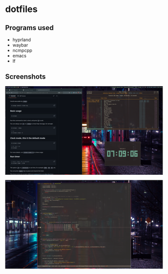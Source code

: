 # dotfiles

## Programs used
- hyprland
- waybar
- ncmpcpp
- emacs
- lf

## Screenshots 

![screenshot1](./1.png)


![screenshot3](./3.png)

